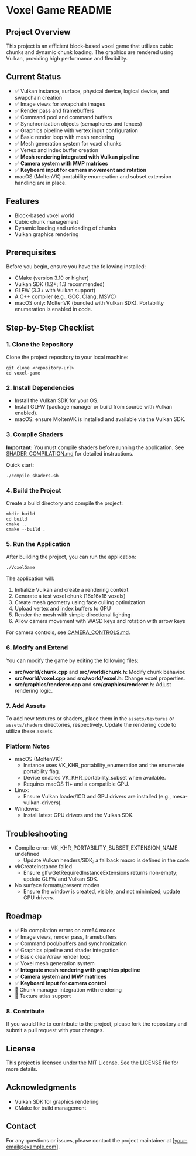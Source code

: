 # Voxel Game README

## Project Overview
This project is an efficient block-based voxel game that utilizes cubic chunks and dynamic chunk loading. The graphics are rendered using Vulkan, providing high performance and flexibility.

## Current Status
- ✅ Vulkan instance, surface, physical device, logical device, and swapchain creation
- ✅ Image views for swapchain images
- ✅ Render pass and framebuffers
- ✅ Command pool and command buffers
- ✅ Synchronization objects (semaphores and fences)
- ✅ Graphics pipeline with vertex input configuration
- ✅ Basic render loop with mesh rendering
- ✅ Mesh generation system for voxel chunks
- ✅ Vertex and index buffer creation
- ✅ **Mesh rendering integrated with Vulkan pipeline**
- ✅ **Camera system with MVP matrices**
- ✅ **Keyboard input for camera movement and rotation**
- macOS (MoltenVK) portability enumeration and subset extension handling are in place.

## Features
- Block-based voxel world
- Cubic chunk management
- Dynamic loading and unloading of chunks
- Vulkan graphics rendering

## Prerequisites
Before you begin, ensure you have the following installed:
- CMake (version 3.10 or higher)
- Vulkan SDK (1.2+; 1.3 recommended)
- GLFW (3.3+ with Vulkan support)
- A C++ compiler (e.g., GCC, Clang, MSVC)
- macOS only: MoltenVK (bundled with Vulkan SDK). Portability enumeration is enabled in code.

## Step-by-Step Checklist

### 1. Clone the Repository
Clone the project repository to your local machine:
```
git clone <repository-url>
cd voxel-game
```

### 2. Install Dependencies
- Install the Vulkan SDK for your OS.
- Install GLFW (package manager or build from source with Vulkan enabled).
- macOS: ensure MoltenVK is installed and available via the Vulkan SDK.

### 3. Compile Shaders
**Important:** You must compile shaders before running the application. See [SHADER_COMPILATION.md](SHADER_COMPILATION.md) for detailed instructions.

Quick start:
```
./compile_shaders.sh
```

### 4. Build the Project
Create a build directory and compile the project:
```
mkdir build
cd build
cmake ..
cmake --build .
```

### 5. Run the Application
After building the project, you can run the application:
```
./VoxelGame
```

The application will:
1. Initialize Vulkan and create a rendering context
2. Generate a test voxel chunk (16x16x16 voxels)
3. Create mesh geometry using face culling optimization
4. Upload vertex and index buffers to GPU
5. Render the mesh with simple directional lighting
6. Allow camera movement with WASD keys and rotation with arrow keys

For camera controls, see [CAMERA_CONTROLS.md](CAMERA_CONTROLS.md).

### 6. Modify and Extend
You can modify the game by editing the following files:
- **src/world/chunk.cpp** and **src/world/chunk.h**: Modify chunk behavior.
- **src/world/voxel.cpp** and **src/world/voxel.h**: Change voxel properties.
- **src/graphics/renderer.cpp** and **src/graphics/renderer.h**: Adjust rendering logic.

### 7. Add Assets
To add new textures or shaders, place them in the `assets/textures` or `assets/shaders` directories, respectively. Update the rendering code to utilize these assets.

### Platform Notes
- macOS (MoltenVK):
  - Instance uses VK_KHR_portability_enumeration and the enumerate portability flag.
  - Device enables VK_KHR_portability_subset when available.
  - Requires macOS 11+ and a compatible GPU.
- Linux:
  - Ensure Vulkan loader/ICD and GPU drivers are installed (e.g., mesa-vulkan-drivers).
- Windows:
  - Install latest GPU drivers and the Vulkan SDK.

## Troubleshooting
- Compile error: VK_KHR_PORTABILITY_SUBSET_EXTENSION_NAME undefined
  - Update Vulkan headers/SDK; a fallback macro is defined in the code.
- vkCreateInstance failed
  - Ensure glfwGetRequiredInstanceExtensions returns non-empty; update GLFW and Vulkan SDK.
- No surface formats/present modes
  - Ensure the window is created, visible, and not minimized; update GPU drivers.

## Roadmap
- ✅ Fix compilation errors on arm64 macos
- ✅ Image views, render pass, framebuffers
- ✅ Command pool/buffers and synchronization
- ✅ Graphics pipeline and shader integration
- ✅ Basic clear/draw render loop
- ✅ Voxel mesh generation system
- ✅ **Integrate mesh rendering with graphics pipeline**
- ✅ **Camera system and MVP matrices**
- ✅ **Keyboard input for camera control**
- 🔄 Chunk manager integration with rendering
- 🔄 Texture atlas support

### 8. Contribute
If you would like to contribute to the project, please fork the repository and submit a pull request with your changes.

## License
This project is licensed under the MIT License. See the LICENSE file for more details.

## Acknowledgments
- Vulkan SDK for graphics rendering
- CMake for build management

## Contact
For any questions or issues, please contact the project maintainer at [your-email@example.com].